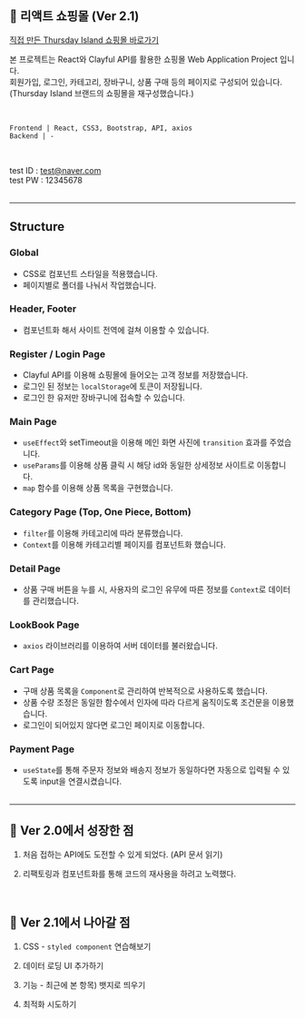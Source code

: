 ## 🛒 리액트 쇼핑몰 (Ver 2.1)

[직접 만든 Thursday Island 쇼핑몰 바로가기](https://alwayz0121-react-shop.netlify.app/)<br>

본 프로젝트는 React와 Clayful API를 활용한 쇼핑몰 Web Application Project 입니다. <br>
회원가입, 로그인, 카테고리, 장바구니, 상품 구매 등의 페이지로 구성되어 있습니다.<br>
(Thursday Island 브랜드의 쇼핑몰을 재구성했습니다.) <br>

<br>

```
Frontend | React, CSS3, Bootstrap, API, axios
Backend | -
```

<br>

test ID : test@naver.com <br>
test PW : 12345678
<br> <br>

---

## Structure

### Global

- CSS로 컴포넌트 스타일을 적용했습니다.
- 페이지별로 폴더를 나눠서 작업했습니다.

### Header, Footer

- 컴포넌트화 해서 사이트 전역에 걸쳐 이용할 수 있습니다.

### Register / Login Page

- Clayful API를 이용해 쇼핑몰에 들어오는 고객 정보를 저장했습니다.
- 로그인 된 정보는 `localStorage`에 토큰이 저장됩니다.
- 로그인 한 유저만 장바구니에 접속할 수 있습니다.

### Main Page

- `useEffect`와 setTimeout을 이용해 메인 화면 사진에 `transition` 효과를 주었습니다.
- `useParams`를 이용해 상품 클릭 시 해당 id와 동일한 상세정보 사이트로 이동합니다.
- `map` 함수를 이용해 상품 목록을 구현했습니다.

### Category Page (Top, One Piece, Bottom)

- `filter`를 이용해 카테고리에 따라 분류했습니다.
- `Context`를 이용해 카테고리별 페이지를 컴포넌트화 했습니다.

### Detail Page

- 상품 구매 버튼을 누를 시, 사용자의 로그인 유무에 따른 정보를 `Context`로 데이터를 관리했습니다.

### LookBook Page

- `axios` 라이브러리를 이용하여 서버 데이터를 불러왔습니다.

### Cart Page

- 구매 상품 목록을 `Component`로 관리하여 반복적으로 사용하도록 했습니다.
- 상품 수량 조정은 동일한 함수에서 인자에 따라 다르게 움직이도록 조건문을 이용했습니다.
- 로그인이 되어있지 않다면 로그인 페이지로 이동합니다.

### Payment Page

- `useState`를 통해 주문자 정보와 배송지 정보가 동일하다면 자동으로 입력될 수 있도록 input을 연결시켰습니다.
  <br><br>

---

## 🚩 Ver 2.0에서 성장한 점

1. 처음 접하는 API에도 도전할 수 있게 되었다. (API 문서 읽기)

2. 리팩토링과 컴포넌트화를 통해 코드의 재사용을 하려고 노력했다.

<br>

## 🧭 Ver 2.1에서 나아갈 점

1. CSS - `styled component` 연습해보기

2. 데이터 로딩 UI 추가하기

3. 기능 - 최근에 본 항목) 뱃지로 띄우기

4. 최적화 시도하기
